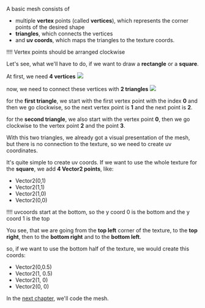 A basic mesh consists of 
* multiple **vertex** points (called **vertices**), which represents the corner points of the desired shape
* **triangles**, which connects the vertices
* and **uv coords**, which maps the triangles to the texture coords.

!!!! Vertex points should be arranged clockwise

Let's see, what we'll have to do, if we want to draw a **rectangle** or a **square**.

At first, we need **4 vertices**
![](/images/posts/unity3d/mesh-generation/the-basics/meshvertices.png)

now, we need to connect these vertices with **2 triangles**
![](/images/posts/unity3d/mesh-generation/the-basics/meshtriangles.png)

for the **first triangle**, we start with the first vertex point with the index **0** and then we go clockwise, so the next vertex point is **1** and the next point is **2**.

for the **second triangle**, we also start with the vertex point **0**, then we go clockwise to the vertex point **2** and the point **3**.

With this two triangles, we already got a visual presentation of the mesh, but there is no connection to the texture, so we need to create uv coordinates.

It's quite simple to create uv coords. If we want to use the whole texture for the **square**, we add **4 Vector2 points**, like:
* Vector2(0,1)
* Vector2(1,1)
* Vector2(1,0)
* Vector2(0,0)

!!!! uvcoords start at the bottom, so the y coord 0 is the bottom and the y coord 1 is the top

You see, that we are going from the **top left** corner of the texture, to the **top right**, then to the **bottom right** and to the **bottom left**. 

so, if we want to use the bottom half of the texture, we would create this coords:
* Vector2(0,0.5)
* Vector2(1, 0.5)
* Vector2(1, 0)
* Vector2(0, 0)

In the [next chapter](the-code), we'll code the mesh.



